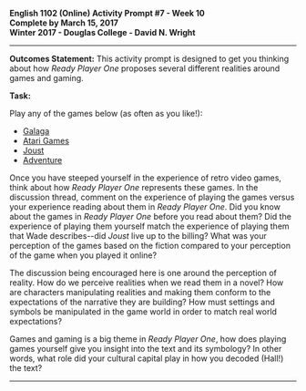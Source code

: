 **English 1102 (Online) Activity Prompt #7 - Week 10  
Complete by March 15, 2017  
Winter 2017 - Douglas College - David N. Wright**  

---

**Outcomes Statement:** This activity prompt is designed to get you thinking about how *Ready Player One* proposes several different realities around games and gaming.

**Task:**

Play any of the games below (as often as you like!):

- [Galaga](http://www.tripletsandus.com/80s/80s_games/html5_galaga.htm)
- [Atari Games](https://www.atari.com/arcade#!/arcade/atari-promo)
- [Joust](http://tripletsandus.com/80s/80s_games/joust_shockwave2.htm)
- [Adventure](http://my.ign.com/atari/adventure)

Once you have steeped yourself in the experience of retro video games, think about how *Ready Player One* represents these games. In the discussion thread, comment on the experience of playing the games versus your experience reading about them in *Ready Player One*. Did you know about the games in *Ready Player One* before you read about them? Did the experience of playing them yourself match the experience of playing them that Wade describes--did *Joust* live up to the billing? What was your perception of the games based on the fiction compared to your perception of the game when you played it online?

The discussion being encouraged here is one around the perception of reality. How do we perceive realities when we read them in a novel? How are characters manipulating realities and making them conform to the expectations of the narrative they are building? How must settings and symbols be manipulated in the game world in order to match real world expectations? 

Games and gaming is a big theme in *Ready Player One*, how does playing games yourself give you insight into the text and its symbology? In other words, what role did your cultural capital play in how you decoded (Hall!) the text? 

---  

